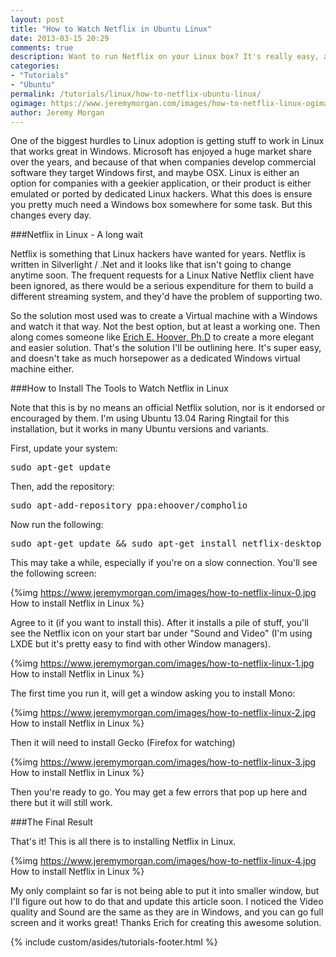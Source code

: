 ```yaml
---
layout: post
title: "How to Watch Netflix in Ubuntu Linux"
date: 2013-03-15 20:29
comments: true
description: Want to run Netflix on your Linux box? It's really easy, and free! Plus you don't need a virtual Windows install anymore.
categories:
- "Tutorials"
- "Ubuntu"
permalink: /tutorials/linux/how-to-netflix-ubuntu-linux/
ogimage: https://www.jeremymorgan.com/images/how-to-netflix-linux-ogimage.jpg
author: Jeremy Morgan
---
```

One of the biggest hurdles to Linux adoption is getting stuff to work in Linux that works great in Windows. Microsoft has enjoyed a huge market share over the years, and because of that when companies develop commercial software they target Windows first, and maybe OSX. Linux is either an option for companies with a geekier application, or their product is either emulated or ported by dedicated Linux hackers. What this does is ensure you pretty much need a Windows box somewhere for some task. But this changes every day.
<!-- more -->
###Netflix in Linux - A long wait

Netflix is something that Linux hackers have wanted for years. Netflix is written in Silverlight / .Net and it looks like that isn't going to change anytime soon. The frequent requests for a Linux Native Netflix client have been ignored, as there would be a serious expenditure for them to build a different streaming system, and they'd have the problem of supporting two. 

So the solution most used was to create a Virtual machine with a Windows and watch it that way. Not the best option, but at least a working one. Then along comes someone like <a href="http://www.compholio.com/" target="_blank">Erich E. Hoover, Ph.D</a> to create a more elegant and easier solution. That's the solution I'll be outlining here. It's super easy, and doesn't take as much horsepower as a dedicated Windows virtual machine either. 

###How to Install The Tools to Watch Netflix in Linux 

Note that this is by no means an official Netflix solution, nor is it endorsed or encouraged by them. I'm using Ubuntu 13.04 Raring Ringtail for this installation, but it works in many Ubuntu versions and variants. 

First, update your system:

<pre>
sudo apt-get update
</pre>

Then, add the repository:

<pre>
sudo apt-add-repository ppa:ehoover/compholio
</pre>

Now run the following:

<pre>
sudo apt-get update && sudo apt-get install netflix-desktop
</pre>

This may take a while, especially if you're on a slow connection. You'll see the following screen:

{%img https://www.jeremymorgan.com/images/how-to-netflix-linux-0.jpg How to install Netflix in Linux %}

Agree to it (if you want to install this). After it installs a pile of stuff, you'll see the Netflix icon on your start bar under "Sound and Video" (I'm using LXDE but it's pretty easy to find with other Window managers). 

{%img https://www.jeremymorgan.com/images/how-to-netflix-linux-1.jpg How to install Netflix in Linux %}

The first time you run it, will get a window asking you to install Mono:

{%img https://www.jeremymorgan.com/images/how-to-netflix-linux-2.jpg How to install Netflix in Linux %}

Then it will need to install Gecko (Firefox for watching)

{%img https://www.jeremymorgan.com/images/how-to-netflix-linux-3.jpg How to install Netflix in Linux %}

Then you're ready to go. You may get a few errors that pop up here and there but it will still work.  

###The Final Result

That's it! This is all there is to installing Netflix in Linux. 

{%img https://www.jeremymorgan.com/images/how-to-netflix-linux-4.jpg How to install Netflix in Linux %}

My only complaint so far is not being able to put it into smaller window, but I'll figure out how to do that and update this article soon. I noticed the Video quality and Sound are the same as they are in Windows, and you can go full screen and it works great! Thanks Erich for creating this awesome solution. 

{% include custom/asides/tutorials-footer.html %}



